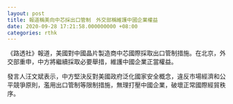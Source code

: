 ```yaml
---
layout: post
title: 報道稱美向中芯採出口管制　外交部稱維護中國企業權益
date: 2020-09-28 17:21:58.000000000 +08:00
categories: rthk
---
```


《路透社》報道，美國對中國晶片製造商中芯國際採取出口管制措施。在北京，外交部重申，中方將繼續採取必要舉措，維護中國企業正當權益。

發言人汪文斌表示，中方堅決反對美國政府泛化國家安全概念，違反市場經濟和公平競爭原則，濫用出口管制等限制措施，無理打壓中國企業，破壞正常國際經貿秩序。

